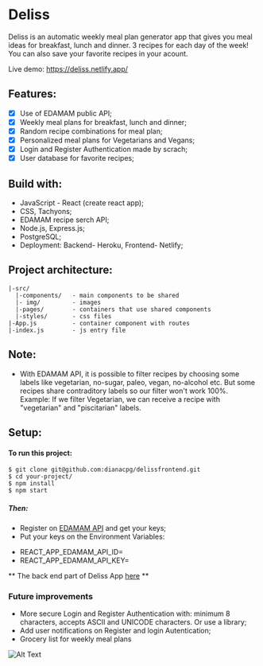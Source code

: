 # Deliss

Deliss is an automatic weekly meal plan generator app that gives you meal ideas for breakfast, lunch and dinner. 3 recipes for each day of the week! You can also save your favorite recipes in your acount.

Live demo: https://deliss.netlify.app/

## Features:

- [x] Use of EDAMAM public API;
- [x] Weekly meal plans for breakfast, lunch and dinner;
- [x] Random recipe combinations for meal plan;
- [x] Personalized meal plans for Vegetarians and Vegans;
- [x] Login and Register Authentication made by scrach;
- [x] User database for favorite recipes;

## Build with:

- JavaScript - React (create react app);
- CSS, Tachyons;
- EDAMAM recipe serch API;
- Node.js, Express.js;
- PostgreSQL;
- Deployment: Backend- Heroku, Frontend- Netlify;

## Project architecture:

```
|-src/
  |-components/   - main components to be shared
  |- img/         - images
  |-pages/        - containers that use shared components
  |-styles/       - css files
|-App.js          - container component with routes
|-index.js        - js entry file

```

## Note:

- With EDAMAM API, it is possible to filter recipes by choosing some labels like vegetarian, no-sugar, paleo, vegan, no-alcohol etc. But some recipes share contraditory labels so our filter won't work 100%.
  Example: If we filter Vegetarian, we can receive a recipe with "vegetarian" and "piscitarian" labels.

## Setup:

#### To run this project:

```
$ git clone git@github.com:dianacpg/delissfrontend.git
$ cd your-project/
$ npm install
$ npm start

```

##### Then:

- Register on [EDAMAM API](https://developer.edamam.com/) and get your keys;
- Put your keys on the Environment Variables:

* REACT_APP_EDAMAM_API_ID=
* REACT_APP_EDAMAM_API_KEY=

** The back end part of Deliss App [here](https://github.com/dianacpg/delissbackend) **

### Future improvements

- More secure Login and Register Authentication with: minimum 8 characters, accepts ASCII and UNICODE characters. Or use a library;
- Add user notifications on Register and login Autentication;
- Grocery list for weekly meal plans

![Alt Text](https://media.giphy.com/media/lKQ4k6JMgf1OoeIcVf/giphy.gif)
